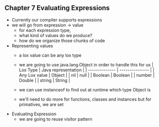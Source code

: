 
## Chapter 7 Evaluating Expressions

- Currently our compiler supports expressions
- we will go from expression -> value
  - for each expression type,
  - what kind of values do we produce?
  - how do we organize those chunks of code
- Representing values
  - a lox value can be any lox type
  - we are going to use java.lang.Object in order to handle this for us
  | Lox Type | Java representation |
  | -------------- | --------------- |
  | Any Lox value | Object |
  | nil | null |
  | Boolean | Boolean |
  | number  | Double |
  | string  | String |
  
  - we can use instanceof to find out at runtime which type Object is
  - we'll need to do more for functions, classes and instances but for primatives, we are set
- Evaluating Expression
  - we are going to reuse visitor pattern
